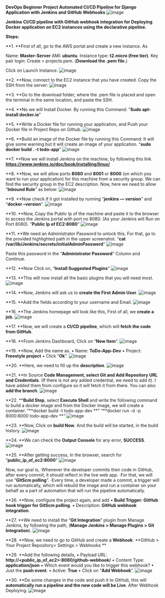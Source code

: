**DevOps Beginner Project
Automated CI/CD Pipeline for Django Application with Jenkins and GitHub Webhooks**
![image](https://user-images.githubusercontent.com/51720295/209477573-42bd5305-98ee-4f2e-b395-2ba240fc8d74.png)

****Jenkins CI/CD pipeline with GitHub webhook integration for Deploying Docker application on EC2 instances using the declarative pipeline.****

**Steps:**

**1. **First of all, go to the AWS portal and create a new instance. As

Name: **Master-Server**
AMI: **ubuntu**.
Instance type: **t2.micro (free tier)**.
Key pair login: Create > projects.pem.
(**Download the .pem file.**)

Click on Launch Instance.
![image](https://user-images.githubusercontent.com/51720295/209477578-54c46a7b-805d-49ca-8806-6e0a41ce627d.png)

**2. **Now, connect to the EC2 instance that you have created. Copy the SSH from the server:
![image](https://user-images.githubusercontent.com/51720295/209477586-e30d974c-2ff1-42bc-b3a4-c5b45b967dba.png)

**3. **Go to the download folder, where the .pem file is placed and open the terminal in the same location, and paste the SSH.

**4. **No we will Install Docker. By running this Command:
“**Sudo apt-install docker.io**”

**5. **Write a Docker file for running your application, and Push your Docker file in Project Repo on Github.
![image](https://user-images.githubusercontent.com/51720295/209477598-960511c7-874e-4bc4-8f5d-3dcf865f5f5b.png)

**6. **Build an image of the Docker file by running this Command:
It will give some warning but it will create an image of your application.
“**sudo docker build . -t todo-app**”
![image](https://user-images.githubusercontent.com/51720295/209477607-ad7ce525-bfa5-4936-bd5a-ad649db1dd5e.png)

**7. **Now we will install Jenkins on the machine, by following this link
**https://www.jenkins.io/doc/book/installing/linux/**

**8. **Now, we will allow ports **8080** and **8001** or **8000** (on which you want to run your application) for this machine from a security group. We can find the security group in the EC2 description. Now, here we need to allow “**Inbound Rule**” as below:
![image](https://user-images.githubusercontent.com/51720295/209477612-12336912-ff05-493e-8c50-cc51d171bac9.png)

**9. **Now check if it got installed by running “**jenkins — version**” and “**docker –version**”.
![image](https://user-images.githubusercontent.com/51720295/209477622-46d5d9a4-966e-41c5-bb6f-51a3e234cb1a.png)

**10. **Now, Copy the Public Ip of the machine and paste it to the browser to access the Jenkins portal with port no 8080. (As your Jenkins will Run on Port 8080).
”**Public Ip of EC2:8080**”
![image](https://user-images.githubusercontent.com/51720295/209477625-82980c94-098e-4c81-9789-e4c5843aef5d.png)

**11. **We need an Administrator Password to unlock this. For that, go to the provided highlighted path in the upper screenshot.
“**cat /var/lib/Jenkins/secrets/initialAdminPassword**”
![image](https://user-images.githubusercontent.com/51720295/209477628-6f91b171-e75a-4ddc-a513-5d7687d7ca5c.png)

Paste this password in the “**Administrator Password**” Column and Continue.

**12. **Now Click on, “**Install Suggested Plugins**”
![image](https://user-images.githubusercontent.com/51720295/209477629-6ce78914-ba7f-4418-a47b-e855af52a6aa.png)

**13. **This will now install all the basic plugins that you will need most.
![image](https://user-images.githubusercontent.com/51720295/209477634-8c33aa3a-e654-47ad-8203-8900a05b3370.png)

**14. **Now, Jenkins will ask us to **create the First Admin User**.
![image](https://user-images.githubusercontent.com/51720295/209477636-24ed8a4a-a5be-4738-aba3-d66289ede888.png)

**15. **Add the fields according to your username and Email.
![image](https://user-images.githubusercontent.com/51720295/209477640-990751dd-9797-4571-98bf-af854c7d1fd6.png)

**16. **The Jenkins homepage will look like this,
First of all, we **create a job**.
![image](https://user-images.githubusercontent.com/51720295/209477651-755d8698-ece4-437c-948a-b659591dcda5.png)

**17. **Now, we will create a **CI/CD pipeline**, which will **fetch the code from GitHub**.

**18. **From Jenkins Dashboard, Click on “**New Item**”.
![image](https://user-images.githubusercontent.com/51720295/209477656-46cbefa2-1f6d-472b-9a6d-63fb51460494.png)

**19. **Now, Add the name as.
• Name: **ToDo-App-Dev**
• Project: **Freestyle project**
• Click “**Ok**”.
![image](https://user-images.githubusercontent.com/51720295/209477662-f7608d55-291f-4a8d-a578-b006c7150713.png)


**20. **Here, we need to fill up the **description**.
![image](https://user-images.githubusercontent.com/51720295/209477669-7d2cb094-7bab-4ac0-8420-721df4c778c1.png)

**21. **In Source **Code Management, select Git and Add Repository URL and Credentials**. (If there is not any added credential, we need to add it). I have added them from configure so it will fetch it from there. You can also **add the branch**.
![image](https://user-images.githubusercontent.com/51720295/209477675-06dddbdb-12be-4fa2-a26f-982feb1397fe.png)

**22. ****Build Step**, select **Execute Shell** and write the following command to build a docker image and from the Docker image, we will create a container.
“**docker build -t todo-app-dev **”
“**docker run -d -p 8000:8000 todo-app-dev **“
![image](https://user-images.githubusercontent.com/51720295/209477679-e1d7251d-898f-4427-8223-f77706685550.png)

**23. **Now, Click on **build Now**. And the build will be started, in the build history.
![image](https://user-images.githubusercontent.com/51720295/209477685-3963a0f0-d4e6-4fe4-ae21-7990b4743997.png)

**24. **We can check the **Output Console** for any error, **SUCCESS**.
![image](https://user-images.githubusercontent.com/51720295/209477691-8876a92f-66ac-4551-a90f-32a70ce96dc2.png)

**25. **After getting success, In the browser, search for
“**public_ip_of_ec2:8000**”
![image](https://user-images.githubusercontent.com/51720295/209477695-e95314d4-9a15-4436-8afb-9102969f0f9d.png)

Now, our goal is,
·Whenever the developer commits their code in GitHub, after every commit, it should reflect in the live web app.
·For that, we will use “**GitScm polling**”.
·Every time, a developer made a commit, a trigger will run automatically, which will rebuild the image and run a container on your behalf as a part of automation that will run the pipeline automatically.

**26. **Now, configure the project again, and add
• **Build Trigger: GitHub hook trigger for GitScm polling**.
• Description: **GitHub webhook integration**.

**27. **We need to install the “**Git Integration**” plugin from Manage Jenkins, by following the
path,
(**Manage Jenkins > Manage Plugins > Git Integration**).
![image](https://user-images.githubusercontent.com/51720295/209477703-8b8c5a34-c4cf-4cae-a700-f41c3f47ecc9.png)

**28. **Now, we need to go to GitHub and create a **Webhook**.
**GitHub > Your Project Repository> Settings > Webhooks
**

**29. **Add the following details,
• Payload URL: **http://<public_ip_of_ec2>:8080/github-webhook/**
• Content Type: **application/json**
• Which event would you like to trigger this webhook?
• Just the **push event**.
• Active: **True**
• Click on “**Add Webhook**”.
![image](https://user-images.githubusercontent.com/51720295/209477709-86992268-3d20-46fb-a15e-937193cb4286.png)

**30. **Do some changes in the code and push it to GitHub, this will **automatically run a pipeline and the new code will be Live**.
After Webhook Deploying.
![image](https://user-images.githubusercontent.com/51720295/209477712-2a45502a-4f10-47fe-91ca-d64d09cb2b03.png)
